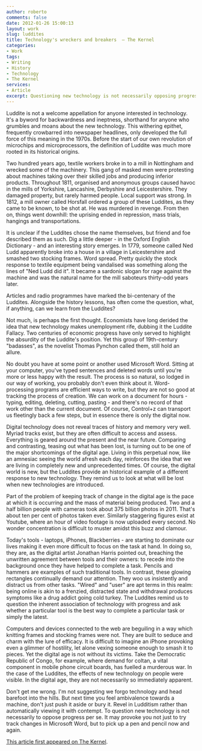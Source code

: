 ```yaml
---
author: roberto
comments: false
date: 2012-01-26 15:00:13
layout: work
slug: luddites
title: Technology's wreckers and breakers  – The Kernel
categories:
- Work
tags:
- Writing
- History
- Technology
- The Kernel
services:
- Article
excerpt: Questioning new technology is not necessarily opposing progress
---
```


<span class="firstcharacter">L</span>uddite is not a welcome appellation for anyone interested in technology. It's a byword for backwardness and ineptness, shorthand for anyone who grumbles and moans about the new technology. This withering epithet, frequently crowbarred into newspaper headlines, only developed the full force of this meaning in the 1970s. Before the start of our own revolution of microchips and microprocessors, the definition of Luddite was much more rooted in its historical origins.

Two hundred years ago, textile workers broke in to a mill in Nottingham and wrecked some of the machinery. This gang of masked men were protesting about machines taking over their skilled jobs and producing inferior products. Throughout 1811, organised and anonymous groups caused havoc in the mills of Yorkshire, Lancashire, Derbyshire and Leicestershire. They damaged property, but rarely harmed people. Local support was strong. In 1812, a mill owner called Horsfall ordered a group of these Luddites, as they came to be known, to be shot at. He was murdered in revenge.       From then on, things went downhill: the uprising ended in repression, mass trials, hangings and transportations.

It is unclear if the Luddites chose the name themselves, but friend and foe described them as such. Dig a little deeper - in the Oxford English Dictionary - and an interesting story emerges. In 1779, someone called Ned Ludd apparently broke into a house in a village in Leicestershire and smashed two stocking frames. Word spread. Pretty quickly the stock response to textile equipment being vandalised was something along the lines of "Ned Ludd did it". It became a sardonic slogan for rage against the machine and was the natural name for the mill saboteurs thirty-odd years later.

Articles and radio programmes have marked the bi-centenary of the Luddites. Alongside the history lessons, has often come the question, what, if anything, can we learn from the Luddites?

Not much, is perhaps the first thought. Economists have long derided the idea that new technology makes unemployment rife, dubbing it the Luddite Fallacy. Two centuries of economic progress have only served to highlight the absurdity of the Luddite's position. Yet this group of 19th-century "badasses", as the novelist Thomas Pynchon called them, still hold an allure.

No doubt you have at some point or another used Microsoft Word. Sitting at your computer, you've typed sentences and deleted words until you're more or less happy with the result. The process is so natural, so lodged in our way of working, you probably don't even think about it. Word-processing programs are efficient ways to write, but they are not so good at tracking the process of creation. We can work on a document for hours - typing, editing, deleting, cutting, pasting - and there's no record of that work other than the current document. Of course, Control+z can transport us fleetingly back a few steps, but in essence there is only the digital now.

Digital technology does not reveal traces of history and memory very well. Myriad tracks exist, but they are often difficult to access and assess. Everything is geared around the present and the near future. Comparing and contrasting, teasing out what has been lost, is turning out to be one of the major shortcomings of the digital age. Living in this perpetual now, like an amnesiac seeing the world afresh each day, reinforces the idea that we are living in completely new and unprecedented times. Of course, the digital world is new, but the Luddites provide an historical example of a different response to new technology. They remind us to look at what will be lost when new technologies are introduced.

Part of the problem of keeping track of change in the digital age is the pace at which it is occurring and the mass of material being produced. Two and a half billion people with cameras took about 375 billion photos in 2011. That's about ten per cent of photos taken ever. Similarly staggering figures exist at Youtube, where an hour of video footage is now uploaded every second. No wonder concentration is difficult to muster amidst this buzz and clamour.

Today's tools - laptops, iPhones, Blackberries - are starting to dominate our lives making it even more difficult to focus on the task at hand. In doing so, they are, as the digital artist Jonathan Harris pointed out, breaching the unwritten agreement between tools and their owners: to recede into the background once they have helped to complete a task. Pencils and hammers are examples of such traditional tools. In contrast, these glowing rectangles continually demand our attention. They woo us insistently and distract us from other tasks. "Wired" and "user" are apt terms in this realm: being online is akin to a frenzied, distracted state and withdrawal produces symptoms like a drug addict going cold turkey. The Luddites remind us to question the inherent association of technology with progress and ask whether a particular tool is the best way to complete a particular task or simply the latest.

Computers and devices connected to the web are beguiling in a way which knitting frames and stocking frames were not. They are built to seduce and charm with the lure of efficacy. It is difficult to imagine an iPhone provoking even a glimmer of hostility, let alone vexing someone enough to smash it to pieces. Yet the digital age is not without its victims. Take the Democratic Republic of Congo, for example, where demand for coltan, a vital component in mobile phone circuit boards, has fuelled a murderous war. In the case of the Luddites, the effects of new technology on people were visible. In the digital age, they are not necessarily so immediately apparent.

Don't get me wrong. I'm not suggesting we forgo technology and head barefoot into the hills. But next time you feel ambivalence towards a machine, don't just push it aside or bury it. Revel in Ludditism rather than automatically viewing it with contempt. To question new technology is not necessarily to oppose progress per se. It may provoke you not just to try track changes in Microsoft Word, but to pick up a pen and pencil now and again.

[This article first appeared on The Kernel](http://www.kernelmag.com/comment/opinion/1294/technologys-wreckers-and-machine-breakers/).
